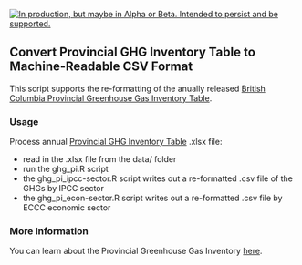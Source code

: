 <!--
Copyright 2018 Province of British Columbia

Licensed under the Apache License, Version 2.0 (the "License");
you may not use this file except in compliance with the License.
You may obtain a copy of the License at

http://www.apache.org/licenses/LICENSE-2.0

Unless required by applicable law or agreed to in writing, software distributed under the License is distributed on an "AS IS" BASIS,
WITHOUT WARRANTIES OR CONDITIONS OF ANY KIND, either express or implied.
See the License for the specific language governing permissions and limitations under the License.
-->


<a id="devex-badge" rel="Delivery" href="https://github.com/BCDevExchange/assets/blob/master/README.md"><img alt="In production, but maybe in Alpha or Beta. Intended to persist and be supported." style="border-width:0" src="https://assets.bcdevexchange.org/images/badges/delivery.svg" title="In production, but maybe in Alpha or Beta. Intended to persist and be supported." /></a>

## Convert Provincial GHG Inventory Table to Machine-Readable CSV Format 

This script supports the re-formatting of the anually released [British Columbia Provincial Greenhouse Gas Inventory Table](https://www2.gov.bc.ca/gov/content?id=50B908BE85E0446EB6D3C434B4C8C106). 

### Usage

Process annual [Provincial GHG Inventory Table](https://www2.gov.bc.ca/gov/content?id=50B908BE85E0446EB6D3C434B4C8C106) .xlsx file:

- read in the .xlsx file from the data/ folder
- run the ghg_pi.R script
- the ghg_pi_ipcc-sector.R script writes out a re-formatted .csv file of the GHGs by IPCC sector
- the ghg_pi_econ-sector.R script writes out a re-formatted .csv file by ECCC economic sector


### More Information

You can learn about the Provincial Greenhouse Gas Inventory [here](https://www2.gov.bc.ca/gov/content?id=50B908BE85E0446EB6D3C434B4C8C106).

